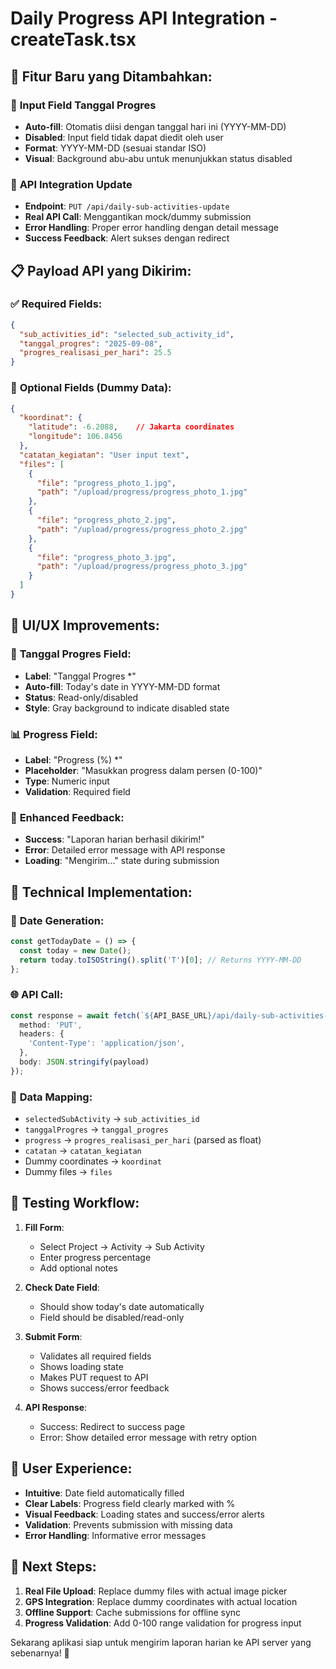 # Daily Progress API Integration - createTask.tsx

## 🎯 **Fitur Baru yang Ditambahkan:**

### 📅 **Input Field Tanggal Progres**
- **Auto-fill**: Otomatis diisi dengan tanggal hari ini (YYYY-MM-DD)
- **Disabled**: Input field tidak dapat diedit oleh user
- **Format**: YYYY-MM-DD (sesuai standar ISO)
- **Visual**: Background abu-abu untuk menunjukkan status disabled

### 🔄 **API Integration Update**
- **Endpoint**: `PUT /api/daily-sub-activities-update`
- **Real API Call**: Menggantikan mock/dummy submission
- **Error Handling**: Proper error handling dengan detail message
- **Success Feedback**: Alert sukses dengan redirect

## 📋 **Payload API yang Dikirim:**

### ✅ **Required Fields:**
```json
{
  "sub_activities_id": "selected_sub_activity_id",
  "tanggal_progres": "2025-09-08", 
  "progres_realisasi_per_hari": 25.5
}
```

### 📍 **Optional Fields (Dummy Data):**
```json
{
  "koordinat": {
    "latitude": -6.2088,    // Jakarta coordinates
    "longitude": 106.8456
  },
  "catatan_kegiatan": "User input text",
  "files": [
    {
      "file": "progress_photo_1.jpg",
      "path": "/upload/progress/progress_photo_1.jpg"
    },
    {
      "file": "progress_photo_2.jpg", 
      "path": "/upload/progress/progress_photo_2.jpg"
    },
    {
      "file": "progress_photo_3.jpg",
      "path": "/upload/progress/progress_photo_3.jpg"
    }
  ]
}
```

## 🎨 **UI/UX Improvements:**

### 📅 **Tanggal Progres Field:**
- **Label**: "Tanggal Progres *"
- **Auto-fill**: Today's date in YYYY-MM-DD format
- **Status**: Read-only/disabled
- **Style**: Gray background to indicate disabled state

### 📊 **Progress Field:**
- **Label**: "Progress (%) *" 
- **Placeholder**: "Masukkan progress dalam persen (0-100)"
- **Type**: Numeric input
- **Validation**: Required field

### 💬 **Enhanced Feedback:**
- **Success**: "Laporan harian berhasil dikirim!"
- **Error**: Detailed error message with API response
- **Loading**: "Mengirim..." state during submission

## 🔧 **Technical Implementation:**

### 📅 **Date Generation:**
```typescript
const getTodayDate = () => {
  const today = new Date();
  return today.toISOString().split('T')[0]; // Returns YYYY-MM-DD
};
```

### 🌐 **API Call:**
```typescript
const response = await fetch(`${API_BASE_URL}/api/daily-sub-activities-update`, {
  method: 'PUT',
  headers: {
    'Content-Type': 'application/json',
  },
  body: JSON.stringify(payload)
});
```

### 🎯 **Data Mapping:**
- `selectedSubActivity` → `sub_activities_id`
- `tanggalProgres` → `tanggal_progres`
- `progress` → `progres_realisasi_per_hari` (parsed as float)
- `catatan` → `catatan_kegiatan`
- Dummy coordinates → `koordinat`
- Dummy files → `files`

## 🧪 **Testing Workflow:**

1. **Fill Form**:
   - Select Project → Activity → Sub Activity
   - Enter progress percentage
   - Add optional notes

2. **Check Date Field**:
   - Should show today's date automatically
   - Field should be disabled/read-only

3. **Submit Form**:
   - Validates all required fields
   - Shows loading state
   - Makes PUT request to API
   - Shows success/error feedback

4. **API Response**:
   - Success: Redirect to success page
   - Error: Show detailed error message with retry option

## 📱 **User Experience:**

- **Intuitive**: Date field automatically filled
- **Clear Labels**: Progress field clearly marked with %
- **Visual Feedback**: Loading states and success/error alerts
- **Validation**: Prevents submission with missing data
- **Error Handling**: Informative error messages

## 🚀 **Next Steps:**

1. **Real File Upload**: Replace dummy files with actual image picker
2. **GPS Integration**: Replace dummy coordinates with actual location
3. **Offline Support**: Cache submissions for offline sync
4. **Progress Validation**: Add 0-100 range validation for progress input

Sekarang aplikasi siap untuk mengirim laporan harian ke API server yang sebenarnya! 🎉
